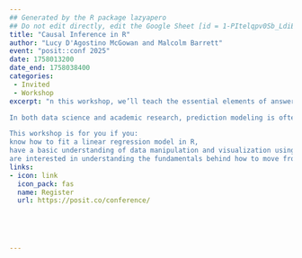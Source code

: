 ```yaml
---
## Generated by the R package lazyapero
## Do not edit directly, edit the Google Sheet [id = 1-PItelqpv0Sb_LdiEDqb8O3D_Roii5nVTL07IRVbRtA]
title: "Causal Inference in R"
author: "Lucy D'Agostino McGowan and Malcolm Barrett"
event: "posit::conf 2025"
date: 1758013200
date_end: 1758038400
categories:
 - Invited
 - Workshop
excerpt: "n this workshop, we’ll teach the essential elements of answering causal questions in R through causal diagrams, and causal modeling techniques such as propensity scores and inverse probability weighting.

In both data science and academic research, prediction modeling is often not enough; to answer many questions, we need to approach them causally. In this workshop, we’ll teach the essential elements of answering causal questions in R through causal diagrams, and causal modeling techniques such as propensity scores and inverse probability weighting. We’ll also show that by distinguishing predictive models from causal models, we can better take advantage of both tools. You’ll be able to use the tools you already know–the tidyverse, regression models, and more–to answer the questions that are important to your work.

This workshop is for you if you:
know how to fit a linear regression model in R,
have a basic understanding of data manipulation and visualization using tidyverse tools, and
are interested in understanding the fundamentals behind how to move from estimating correlations to causal relationships."
links:
- icon: link
  icon_pack: fas
  name: Register
  url: https://posit.co/conference/





---
```

